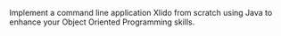 Implement a command line application Xlido from scratch using Java to enhance your Object Oriented Programming skills.
